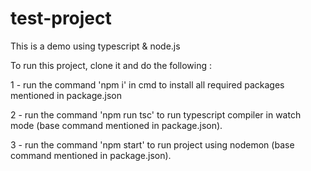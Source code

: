 # test-project

This is a demo using typescript & node.js

To run this project, clone it and do the following :

1 - run the command 'npm i' in cmd to install all required packages mentioned in package.json

2 - run the command 'npm run tsc' to run typescript compiler in watch mode (base command mentioned in package.json).

3 - run the command 'npm start' to run project using nodemon (base command mentioned in package.json).
